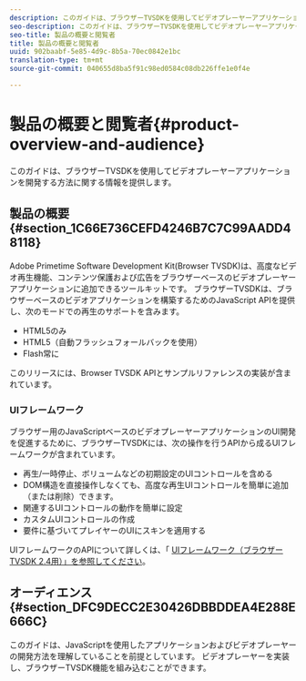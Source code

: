 ```yaml
---
description: このガイドは、ブラウザーTVSDKを使用してビデオプレーヤーアプリケーションを開発する方法に関する情報を提供します。
seo-description: このガイドは、ブラウザーTVSDKを使用してビデオプレーヤーアプリケーションを開発する方法に関する情報を提供します。
seo-title: 製品の概要と閲覧者
title: 製品の概要と閲覧者
uuid: 902baabf-5e85-4d9c-8b5a-70ec0842e1bc
translation-type: tm+mt
source-git-commit: 040655d8ba5f91c98ed0584c08db226ffe1e0f4e

---
```



# 製品の概要と閲覧者{#product-overview-and-audience}

このガイドは、ブラウザーTVSDKを使用してビデオプレーヤーアプリケーションを開発する方法に関する情報を提供します。

## 製品の概要 {#section_1C66E736CEFD4246B7C7C99AADD48118}

Adobe Primetime Software Development Kit(Browser TVSDK)は、高度なビデオ再生機能、コンテンツ保護および広告をブラウザーベースのビデオプレーヤーアプリケーションに追加できるツールキットです。 ブラウザーTVSDKは、ブラウザーベースのビデオアプリケーションを構築するためのJavaScript APIを提供し、次のモードでの再生のサポートを含みます。

* HTML5のみ
* HTML5（自動フラッシュフォールバックを使用）
* Flash常に

このリリースには、Browser TVSDK APIとサンプルリファレンスの実装が含まれています。

### UIフレームワーク

ブラウザー用のJavaScriptベースのビデオプレーヤーアプリケーションのUI開発を促進するために、ブラウザーTVSDKには、次の操作を行うAPIから成るUIフレームワークが含まれています。

* 再生/一時停止、ボリュームなどの初期設定のUIコントロールを含める
* DOM構造を直接操作しなくても、高度な再生UIコントロールを簡単に追加（または削除）できます。
* 関連するUIコントロールの動作を簡単に設定
* カスタムUIコントロールの作成
* 要件に基づいてプレイヤーのUIにスキンを適用する

UIフレームワークのAPIについて詳しくは、「 [UIフレームワーク（ブラウザーTVSDK 2.4用）」を参照してください](https://help.adobe.com/en_US/primetime/api/psdk/btvsdk-ui-framework/index.html)。

## オーディエンス {#section_DFC9DECC2E30426DBBDDEA4E288E666C}

このガイドは、JavaScriptを使用したアプリケーションおよびビデオプレーヤーの開発方法を理解していることを前提としています。 ビデオプレーヤーを実装し、ブラウザーTVSDK機能を組み込むことができます。